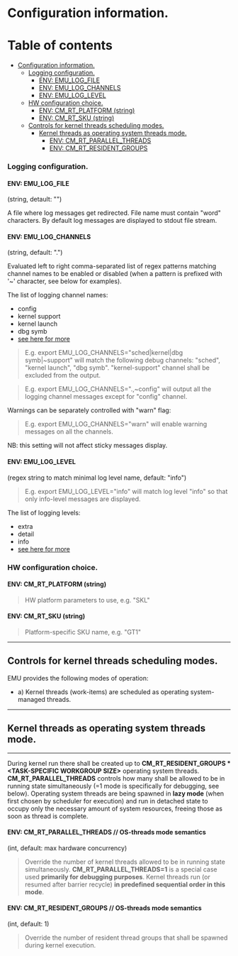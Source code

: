
# Configuration information.

# Table of contents

- [Configuration information.](#configuration-information)
    - [Logging configuration.](#logging-configuration)
      - [ENV: EMU_LOG_FILE](#env-emu_log_file)
      - [ENV: EMU_LOG_CHANNELS](#env-emu_log_channels)
      - [ENV: EMU_LOG_LEVEL](#env-emu_log_level)
    - [HW configuration choice.](#hw-configuration-choice)
      - [ENV: CM_RT_PLATFORM (string)](#env-cm_rt_platform-string)
      - [ENV: CM_RT_SKU (string)](#env-cm_rt_sku-string)
  - [Controls for kernel threads scheduling modes.](#controls-for-kernel-threads-scheduling-modes)
    - [Kernel threads as operating system threads mode.](#kernel-threads-as-operating-system-threads-mode)
      - [ENV: CM_RT_PARALLEL_THREADS](#env-cm_rt_parallel_threads)
      - [ENV: CM_RT_RESIDENT_GROUPS](#env-cm_rt_resident_groups)


### Logging configuration.

#### ENV: EMU_LOG_FILE 

(string, detault: "")

A file where log messages get redirected. File name must contain "word" characters.
By default log messages are displayed to stdout file stream.

#### ENV: EMU_LOG_CHANNELS

(string, default: ".")

Evaluated left to right comma-separated list of regex patterns matching channel names to be enabled
or disabled (when a pattern is prefixed with '~' character, see below for examples).

The list of logging channel names:

- config
- kernel support
- kernel launch
- dbg symb
- [see here for more](common/emu_log_flags.h)

> E.g. export EMU_LOG_CHANNELS="sched|kernel|dbg symb|~support" 
> will match the following debug channels: "sched", "kernel launch", "dbg symb".
> "kernel-support" channel shall be excluded from the output.

> E.g. export EMU_LOG_CHANNELS=".,~config" will output all the logging channel messages except for "config" channel. 

Warnings can be separately controlled with "warn" flag:

> E.g. export EMU_LOG_CHANNELS="warn" will enable warning messages on all the channels. 

NB: this setting will not affect sticky messages display.

#### ENV: EMU_LOG_LEVEL

(regex string to match minimal log level name, default: "info")

> E.g. export EMU_LOG_LEVEL="info" will match log level "info" so that only info-level messages are displayed. 

The list of logging levels:

- extra
- detail
- info
- [see here for more](common/emu_log_flags.h)

### HW configuration choice.

#### ENV: CM_RT_PLATFORM (string)

> HW platform parameters to use, e.g. "SKL"

#### ENV: CM_RT_SKU (string)

> Platform-specific SKU name, e.g. "GT1"

----
## Controls for kernel threads scheduling modes.

EMU provides the following modes of operation:

- a) Kernel threads (work-items) are scheduled as operating system-managed threads.

 
----

## Kernel threads as operating system threads mode.

----

During kernel run there shall be created up to **CM_RT_RESIDENT_GROUPS * \<TASK-SPECIFIC WORKGROUP SIZE>** operating system threads. **CM_RT_PARALLEL_THREADS** controls how many shall be allowed to be in running state simultaneously (=1 mode is specifically for debugging, see below). Operating system threads are being spawned in **lazy mode** (when first chosen by scheduler for execution) and run in detached state to occupy only the necessary amount of system resources, freeing those as soon as thread is complete.

#### ENV: CM_RT_PARALLEL_THREADS        // OS-threads mode semantics

(int, default: max hardware concurrency)

> Override the number of kernel threads allowed to be in running state simultaneously.
> **CM_RT_PARALLEL_THREADS=1** is a special case used **primarily for debugging purposes**. Kernel threads run (or resumed after barrier recycle) **in predefined sequential order in this mode**.

#### ENV: CM_RT_RESIDENT_GROUPS         // OS-threads mode semantics

(int, default: 1)

> Override the number of resident thread groups that shall be spawned during kernel execution.


